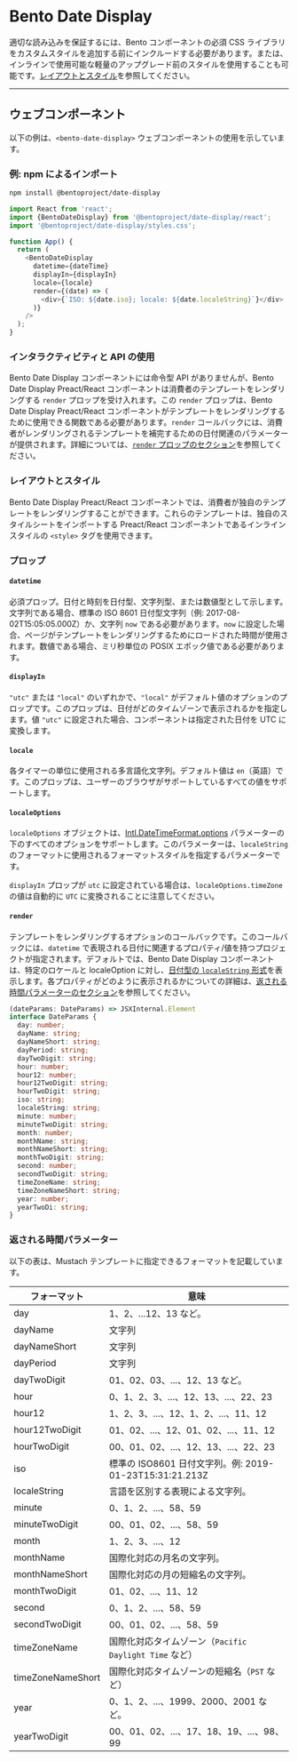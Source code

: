 # Bento Date Display

適切な読み込みを保証するには、Bento コンポーネントの必須 CSS ライブラリをカスタムスタイルを追加する前にインクルードする必要があります。または、インラインで使用可能な軽量のアップグレード前のスタイルを使用することも可能です。[レイアウトとスタイル](#layout-and-style)を参照してください。

<!--
## Web Component

TODO(https://go.amp.dev/issue/36619): Restore this section. We don't include it because we don't support <template> in Bento Web Components yet.

An older version of this file contains the removed section, though it's incorrect:

https://github.com/ampproject/amphtml/blob/422d171e87571c4d125a2bf956e78e92444c10e8/extensions/amp-date-display/1.0/README.md
-->

---

## ウェブコンポーネント

以下の例は、`<bento-date-display>` ウェブコンポーネントの使用を示しています。

### 例: npm によるインポート

```sh
npm install @bentoproject/date-display
```

```javascript
import React from 'react';
import {BentoDateDisplay} from '@bentoproject/date-display/react';
import '@bentoproject/date-display/styles.css';

function App() {
  return (
    <BentoDateDisplay
      datetime={dateTime}
      displayIn={displayIn}
      locale={locale}
      render={(date) => (
        <div>{`ISO: ${date.iso}; locale: ${date.localeString}`}</div>
      )}
    />
  );
}
```

### インタラクティビティと API の使用

Bento Date Display コンポーネントには命令型 API がありませんが、Bento Date Display Preact/React コンポーネントは消費者のテンプレートをレンダリングする `render` プロップを受け入れます。この `render` プロップは、Bento Date Display Preact/React コンポーネントがテンプレートをレンダリングするために使用できる関数である必要があります。`render` コールバックには、消費者がレンダリングされるテンプレートを補完するための日付関連のパラメーターが提供されます。詳細については、<a href="#render" data-md-type="link">`render` プロップのセクション</a>を参照してください。

### レイアウトとスタイル

Bento Date Display Preact/React コンポーネントでは、消費者が独自のテンプレートをレンダリングすることができます。これらのテンプレートは、独自のスタイルシートをインポートする Preact/React コンポーネントであるインラインスタイルの `<style>` タグを使用できます。

### プロップ

#### `datetime`

必須プロップ。日付と時刻を日付型、文字列型、または数値型として示します。文字列である場合、標準の ISO 8601 日付型文字列（例: 2017-08-02T15:05:05.000Z）か、文字列 `now` である必要があります。`now` に設定した場合、ページがテンプレートをレンダリングするためにロードされた時間が使用されます。数値である場合、ミリ秒単位の POSIX エポック値である必要があります。

#### `displayIn`

`"utc"` または `"local"` のいずれかで、`"local"` がデフォルト値のオプションのプロップです。このプロップは、日付がどのタイムゾーンで表示されるかを指定します。値 `"utc"` に設定された場合、コンポーネントは指定された日付を UTC に変換します。

#### `locale`

各タイマーの単位に使用される多言語化文字列。デフォルト値は `en`（英語）です。このプロップは、ユーザーのブラウザがサポートしているすべての値をサポートします。

#### `localeOptions`

`localeOptions` オブジェクトは、[Intl.DateTimeFormat.options](https://developer.mozilla.org/en-US/docs/Web/JavaScript/Reference/Global_Objects/Intl/DateTimeFormat/DateTimeFormat#parameters) パラメーターの下のすべてのオプションをサポートします。このパラメーターは、`localeString` のフォーマットに使用されるフォーマットスタイルを指定するパラメーターです。

`displayIn` プロップが `utc` に設定されている場合は、`localeOptions.timeZone` の値は自動的に `UTC` に変換されることに注意してください。

#### `render`

テンプレートをレンダリングするオプションのコールバックです。このコールバックには、`datetime` で表現される日付に関連するプロパティ/値を持つプロジェクトが指定されます。デフォルトでは、Bento Date Display コンポーネントは、特定のロケールと localeOption に対し、[日付型の `localeString` 形式](https://developer.mozilla.org/en-US/docs/Web/JavaScript/Reference/Global_Objects/Date/toLocaleString)を表示します。各プロパティがどのように表示されるかについての詳細は、[返される時間パラメーターのセクション](#returned-time-parameters)を参照してください。

```typescript
(dateParams: DateParams) => JSXInternal.Element
interface DateParams {
  day: number;
  dayName: string;
  dayNameShort: string;
  dayPeriod: string;
  dayTwoDigit: string;
  hour: number;
  hour12: number;
  hour12TwoDigit: string;
  hourTwoDigit: string;
  iso: string;
  localeString: string;
  minute: number;
  minuteTwoDigit: string;
  month: number;
  monthName: string;
  monthNameShort: string;
  monthTwoDigit: string;
  second: number;
  secondTwoDigit: string;
  timeZoneName: string;
  timeZoneNameShort: string;
  year: number;
  yearTwoDi: string;
}
```

### 返される時間パラメーター

以下の表は、Mustach テンプレートに指定できるフォーマットを記載しています。

| フォーマット      | 意味                                                    |
| ----------------- | ------------------------------------------------------- |
| day               | 1、2、...12、13 など。                                  |
| dayName           | 文字列                                                  |
| dayNameShort      | 文字列                                                  |
| dayPeriod         | 文字列                                                  |
| dayTwoDigit       | 01、02、03、...、12、13 など。                          |
| hour              | 0、1、2、3、...、12、13、...、22、23                    |
| hour12            | 1、2、3、...、12、1、2、...、11、12                     |
| hour12TwoDigit    | 01、02、...、12、01、02、...、11、12                    |
| hourTwoDigit      | 00、01、02、...、12、13、...、22、23                    |
| iso               | 標準の ISO8601 日付文字列。例: 2019-01-23T15:31:21.213Z |
| localeString      | 言語を区別する表現による文字列。                        |
| minute            | 0、1、2、...、58、59                                    |
| minuteTwoDigit    | 00、01、02、...、58、59                                 |
| month             | 1、2、3、...、12                                        |
| monthName         | 国際化対応の月名の文字列。                              |
| monthNameShort    | 国際化対応の月の短縮名の文字列。                        |
| monthTwoDigit     | 01、02、...、11、12                                     |
| second            | 0、1、2、...、58、59                                    |
| secondTwoDigit    | 00、01、02、...、58、59                                 |
| timeZoneName      | 国際化対応タイムゾーン（`Pacific Daylight Time` など）  |
| timeZoneNameShort | 国際化対応タイムゾーンの短縮名（`PST` など）            |
| year              | 0、1、2、...、1999、2000、2001 など。                   |
| yearTwoDigit      | 00、01、02、...、17、18、19、...、98、99                |
